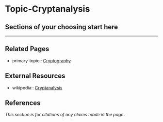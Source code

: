 # Topic-Cryptanalysis

## Sections of your choosing start here

---
## Related Pages
- primary-topic:: [Cryptography](https://wiki.uncloak.com/Cryptography)

## External Resources
- wikipedia:: [Cryptanalysis](https://en.wikipedia.org/wiki/Cryptanalysis)

## References
*This section is for citations of any claims made in the page*.
